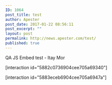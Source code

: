 ```yaml
---
ID: 1064
post_title: test
author: Apester
post_date: 2017-01-22 08:56:11
post_excerpt: ""
layout: post
permalink: http://news.apester.com/test/
published: true
---
```

QA
JS Embed test - Itay Mor

[interaction id="5882c0736904cee705a69340"]

[interaction id="5883eceb6904cee705a6947a"]